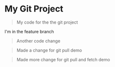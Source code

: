 # My Git Project

> My code for the the git project

I'm in the feature branch

> Another code change

 >Made a change for git pull demo
  
 >Made more change for git pull and fetch demo
